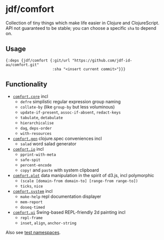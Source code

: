 # jdf/comfort

Collection of tiny things which make life easier in Clojure and ClojureScript. API not guaranteed to be stable; you can choose a specific `sha` to depend on.

## Usage
```edn
{:deps {jdf/comfort {:git/url "https://github.com/jdf-id-au/comfort.git"
                     :sha "<insert current commit>"}}}
```

## Functionality

- [`comfort.core`](src/comfort/core.cljc) incl
  - `defre` simplistic regular expression group naming
  - `collate-by` (like `group-by` but less voluminous)
  - `update-if-present`, `assoc-if-absent`, `redact-keys`
  - `tabulate`, `detabulate`
  - `hierarchicalise`
  - `dag`, `deps-order`
  - `with-resources`
- [`comfort.gen`](src/comfort/gen.cljc) clojure.spec conveniences incl
  - `salad` word salad generator
- [`comfort.io`](src/comfort/io.clj) incl
  - `pprint-with-meta`
  - `safe-spit`
  - `percent-encode`
  - `copy!` and `paste` with system clipboard
- [`comfort.plot`](src/comfort/plot.cljc) data manipulation in the spirit of d3.js, incl polymorphic
  - `(scale [domain-from domain-to] [range-from range-to])`
  - `ticks`, `nice`
- [`comfort.system`](src/comfort/system.clj) incl
  - `make-help` repl documentation displayer
  - `mem-report`
  - `doseq-timed`
- [`comfort.ui`](src/comfort/ui.clj) Swing-based REPL-friendly 2d painting incl
  - `repl-frame`
  - `inset`, `align`, `anchor-string`

Also see [test namespaces](https://github.com/jdf-id-au/comfort/tree/master/test/comfort).